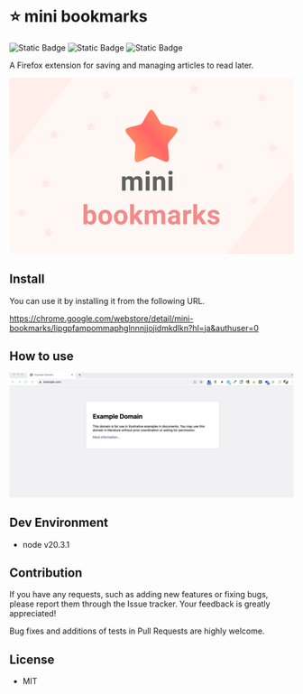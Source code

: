 # ⭐️ mini bookmarks

![Static Badge](https://img.shields.io/badge/lang-typescript-blue) ![Static Badge](https://img.shields.io/badge/library-react-blue)  ![Static Badge](https://img.shields.io/badge/version-1.0.0-red)


A Firefox extension for saving and managing articles to read later.

<img src="./sample_images/bookmark_thumb.png">

## Install

You can use it by installing it from the following URL.

https://chrome.google.com/webstore/detail/mini-bookmarks/lipgpfampommaphglnnnjjojidmkdlkn?hl=ja&authuser=0

## How to use

<img src="./sample_images/sample.gif">


## Dev Environment

- node v20.3.1

## Contribution

If you have any requests, such as adding new features or fixing bugs, please report them through the Issue tracker. Your feedback is greatly appreciated!

Bug fixes and additions of tests in Pull Requests are highly welcome.

## License

- MIT